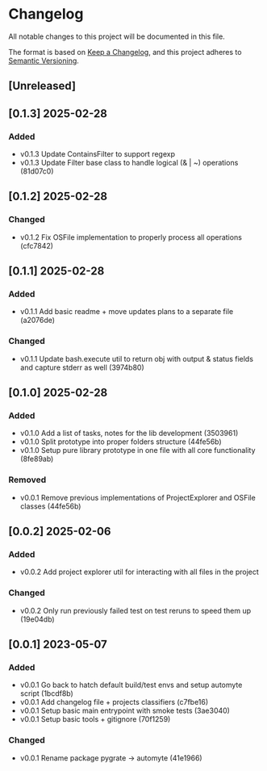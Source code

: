 # Changelog

All notable changes to this project will be documented in this file.

The format is based on [Keep a Changelog](https://keepachangelog.com/en/1.1.0/),
and this project adheres to [Semantic Versioning](https://semver.org/spec/v2.0.0.html).

## [Unreleased]

## [0.1.3] 2025-02-28

### Added

- v0.1.3 Update ContainsFilter to support regexp
- v0.1.3 Update Filter base class to handle logical (& | ~) operations (81d07c0)

## [0.1.2] 2025-02-28

### Changed

- v0.1.2 Fix OSFile implementation to properly process all operations (cfc7842)

## [0.1.1] 2025-02-28

### Added

- v0.1.1 Add basic readme + move updates plans to a separate file (a2076de)

### Changed

- v0.1.1 Update bash.execute util to return obj with output & status fields and capture stderr as well (3974b80)

## [0.1.0] 2025-02-28

### Added

- v0.1.0 Add a list of tasks, notes for the lib development (3503961)
- v0.1.0 Split prototype into proper folders structure (44fe56b)
- v0.1.0 Setup pure library prototype in one file with all core functionality (8fe89ab)

### Removed

- v0.0.1 Remove previous implementations of ProjectExplorer and OSFile classes (44fe56b)

## [0.0.2] 2025-02-06

### Added
- v0.0.2 Add project explorer util for interacting with all files in the project

### Changed
- v0.0.2 Only run previously failed test on test reruns to speed them up (19e04db)

## [0.0.1] 2023-05-07

### Added
- v0.0.1 Go back to hatch default build/test envs and setup automyte script (1bcdf8b)
- v0.0.1 Add changelog file + projects classifiers (c7fbe16)
- v0.0.1 Setup basic main entrypoint with smoke tests (3ae3040)
- v0.0.1 Setup basic tools + gitignore (70f1259)

### Changed
- v0.0.1 Rename package pygrate -> automyte (41e1966)
